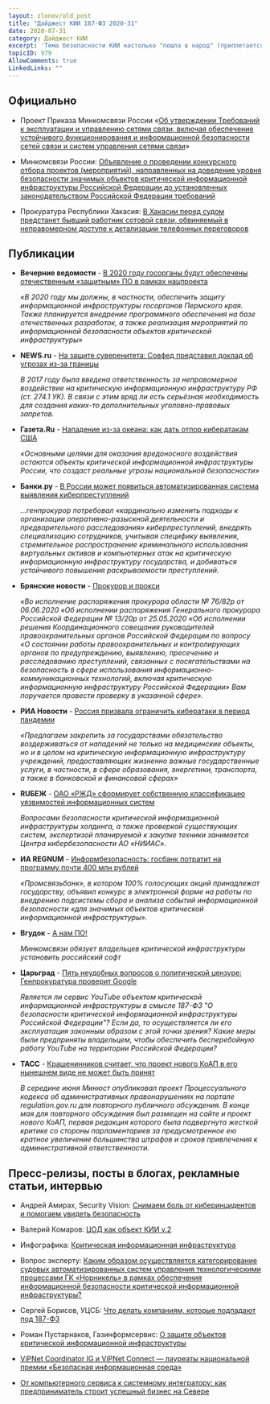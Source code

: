 ```yaml
---
layout: zlonov/old_post
title: "Дайджест КИИ 187-ФЗ 2020-31"
date: 2020-07-31
category: Дайджест КИИ
excerpt: 'Тема безопасности КИИ настолько "пошла в народ" (приплетается к месту и не к месту), что некоторые СМИ со своими публикациями уже прямо на грани фола... Но Дайджест КИИ остаётся объективным и беспристрастным, а выводы пусть делают сами читатели.'
topicID: 979
AllowComments: true
LinkedLinks: ""
---
```


## Официально

- Проект Приказа Минкомсвязи России «[Об утверждении Требований к эксплуатации и управлению сетями связи, включая обеспечение устойчивого функционирования и информационной безопасности сетей связи и систем управления сетями связи](https://regulation.gov.ru/projects#npa=105879)»

- Минкомсвязи России: [Объявление о проведении конкурсного отбора проектов (мероприятий), направленных на доведение уровня безопасности значимых объектов критической информационной инфраструктуры Российской Федерации до установленных законодательством Российской Федерации требований](https://digital.gov.ru/ru/documents/6562/)

- Прокуратура Республики Хакасия: [В Хакасии перед судом предстанет бывший работник сотовой связи, обвиняемый в неправомерном доступе к детализации телефонных переговоров](https://epp.genproc.gov.ru/web/proc_19/mass-media/news?item=50817745)

## Публикации

- **Вечерние ведомости** - [В 2020 году госорганы будут обеспечены отечественным «защитным» ПО в рамках нацпроекта](https://veved.ru/perm/perm-news/146786-v-2020-godu-gosorgany-budut-obespecheny-otechestvennym-zashhitnym-po-v-ramkax-nacproekta.html)

  *«В 2020 году мы должны, в частности, обеспечить защиту информационной инфраструктуры госорганов Пермского края. Также планируется внедрение программного обеспечения на базе отечественных разработок, а также реализация мероприятий по информационной безопасности объектов критической инфраструктуры»*

- **NEWS.ru** - [На защите суверенитета: Совфед представил доклад об угрозах из-за границы](https://news.ru/Fpolitics/na-zashite-suvereniteta-sovfed-predstavil-doklad-ob-ugrozah-iz-za-granicy/)

    *В 2017 году была введена ответственность за неправомерное воздействие на критическую информационную инфраструктуру РФ (ст. 274.1 УК). В связи с этим вряд ли есть серьёзная необходимость для создания каких-то дополнительных уголовно-правовых запретов.*

- **Газета.Ru** - [Нападение из-за океана: как дать отпор кибератакам США](https://www.gazeta.ru/tech/2020/07/17_a_13155679.shtml)

  *«Основными целями для оказания вредоносного воздействия остаются объекты критической информационной инфраструктуры России, что создаст реальные угрозы национальной безопасности»*

- **Банки.ру** - [В России может появиться автоматизированная система выявления киберпреступлений](https://www.banki.ru/news/lenta/?id=10929396)

    *...генпрокурор потребовал «кардинально изменить подходы к организации оперативно-разыскной деятельности и предварительного расследования» киберпреступлений, внедрять специализацию сотрудников, учитывая специфику выявления, стремительное распространение криминального использования виртуальных активов и компьютерных атак на критическую информационную инфраструктуру государства, и добиваться устойчивого повышения раскрываемости преступлений.*

- **Брянские новости** - [Прокурор и прокси](https://www.bragazeta.ru/news/2020/07/17/prokuror-i-proksi/)

  *«Во исполнение распоряжения прокурора области № 76/82р от 06.06.2020 «Об исполнении распоряжения Генерального прокурора Российской Федерации № 13/20р от 25.05.2020 «Об исполнении решения Координационного совещания руководителей правоохранительных органов Российской Федерации по вопросу «О состоянии работы правоохранительных и контролирующих органов по предупреждению, выявлению, пресечению и расследованию преступлений, связанных с посягательствами на безопасность в сфере использования информационно-коммуникационных технологий, включая критическую информационную инфраструктуру Российской Федерации» Вам поручается провести проверку в указанной сфере».*

- **РИА Новости** - [Россия призвала ограничить кибератаки в период пандемии](https://ria.ru/20200720/1574593777.html)

  *«Предлагаем закрепить за государствами обязательство воздерживаться от нападений не только на медицинские объекты, но и в целом на критическую информационную инфраструктуру учреждений, предоставляющих жизненно важные государственные услуги, в частности, в сфере образования, энергетики, транспорта, а также в банковской и финансовой сферах»*

- **RUБЕЖ** - [ОАО «РЖД» сформирует собственную классификацию уязвимостей информационных систем](https://ru-bezh.ru/gossektor/news/20/07/22/oao-rzhd-sformiruet-sobstvennuyu-klassifikacziyu-uyazvimostej-in)

  *Вопросами безопасности критической информационной инфраструктуры холдинга, а также проверкой существующих систем, экспертизой планируемой к закупке техники занимается Центра кибербезопасности АО «НИИАС».*

- **ИА REGNUM** - [Информбезопасность: госбанк потратит на программу почти 400 млн рублей](https://regnum.ru/news/economy/3017532.html)

  *«Промсвязьбанк», в котором 100% голосующих акций принадлежат государству, объявил конкурс в электронной форме на работы по внедрению подсистемы сбора и анализа событий информационной безопасности «для значимых объектов критической информационной инфраструктуры».*

- **Вгудок** - [А нам ПО!](https://vgudok.com/lenta/nam-po-minkomsvyazi-obyazuet-vladelcev-kriticheskoy-infrastruktury-ustanovit-rossiyskiy-soft)

  *Минкомсвязи обязует владельцев критической инфраструктуры установить российский софт*

- **Царьград** - [Пять неудобных вопросов о политической цензуре: Генпрокуратура проверит Google](https://tsargrad.tv/news/pjat-neudobnyh-voprosov-o-politicheskoj-cenzure-genprokuratura-proverit-google_270215)

  *Является ли сервис YouТube объектом критической информационной инфраструктуры в смысле 187-ФЗ "О безопасности критической информационной инфраструктуры Российской Федерации"? Если да, то осуществляется ли его эксплуатация законным образом с этой точки зрения? Какие меры были предприняты владельцем, чтобы обеспечить бесперебойную работу YouТube на территории Российской Федерации?*

- **ТАСС** - [Крашенинников считает, что проект нового КоАП в его нынешнем виде не может быть принят](https://tass.ru/politika/8947537)

  *В середине июня Минюст опубликовал проект Процессуального кодекса об административных правонарушениях на портале regulation.gov.ru для повторного публичного обсуждения. В конце мая для повторного обсуждения был размещен на сайте и проект нового КоАП, первая редакция которого была подвергнута жесткой критике со стороны парламентариев за предусмотренное ею кратное увеличение большинства штрафов и сроков привлечения к административной ответственности.*

## Пресс-релизы, посты в блогах, рекламные статьи, интервью

- Андрей Амирах, Security Vision: [Снимаем боль от киберинцидентов и помогаем увидеть безопасность](https://www.tadviser.ru/index.php/Статья:Андрей_Амирах%2C_Security_Vision:_Снимаем_боль_от_киберинцидентов_и_помогаем_увидеть_безопасность)

- Валерий Комаров: [ЦОД как объект КИИ v.2](https://valerykomarov.blogspot.com/2020/07/v2.html)

- Инфографика: [Критическая информационная инфраструктура](http://www.belinfonalog.ru/content/kriticheskaya-informatsionnaya-infrastruktura-kii-infografika-korotko-i-emko)

- Вопрос эксперту: [Каким образом осуществляется категорирование судовых автоматизированных систем управления технологическими процессами ГК «Норникель» в рамках обеспечения информационной безопасности критической информационной инфраструктуры?](https://club-bip.ru/ru/news/art-24)

- Сергей Борисов, УЦСБ: [Что делать компаниям, которые подпадают под 187-ФЗ](https://safe.cnews.ru/articles/2020-07-16_sergej_borisovutssb_chto_delat_kompaniyam)

- Роман Пустарнаков, Газинформсервис: [О защите объектов критической информационной инфраструктуры](https://bfmspb.ru/proekty/informaczionnaya-bezopasnost-za-3-minutyi/o-zashhite-obektov-kriticheskoj-informaczionnoj-infrastrukturyi)

- [ViPNet Coordinator IG и ViPNet Connect — лауреаты национальной премии «Безопасная информационная среда»](https://www.cnews.ru/news/line/2020-07-23_vipnet_coordinator_ig_i_vipnet_connect_laureaty)

- [От компьютерного сервиса к системному интегратору: как предприниматель строит успешный бизнес на Севере](https://29.ru/text/business/69390370/)
